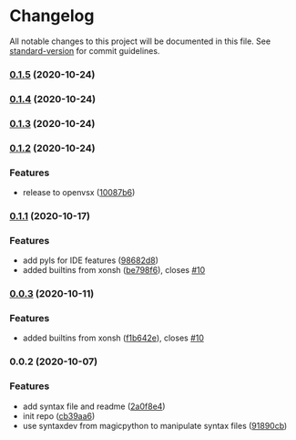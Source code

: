 # Changelog

All notable changes to this project will be documented in this file. See [standard-version](https://github.com/conventional-changelog/standard-version) for commit guidelines.

### [0.1.5](https://github.com/jnoortheen/xonsh-vscode-ext/compare/v0.1.4...v0.1.5) (2020-10-24)

### [0.1.4](https://github.com/jnoortheen/xonsh-vscode-ext/compare/v0.1.3...v0.1.4) (2020-10-24)

### [0.1.3](https://github.com/jnoortheen/xonsh-vscode-ext/compare/v0.1.2...v0.1.3) (2020-10-24)

### [0.1.2](https://github.com/jnoortheen/xonsh-vscode-ext/compare/v0.1.1...v0.1.2) (2020-10-24)


### Features

* release to openvsx ([10087b6](https://github.com/jnoortheen/xonsh-vscode-ext/commit/10087b6a6900fe5df1d42265125de40a8f7cb7f1))

### [0.1.1](https://github.com/jnoortheen/xonsh-vscode-ext/compare/v0.0.2...v0.1.1) (2020-10-17)


### Features

* add pyls for IDE features ([98682d8](https://github.com/jnoortheen/xonsh-vscode-ext/commit/98682d86351e2eb333492cf316b94b29a52bef87))
* added builtins from xonsh ([be798f6](https://github.com/jnoortheen/xonsh-vscode-ext/commit/be798f64b1c5bfaf7b97e49f1448edba9d2e0818)), closes [#10](https://github.com/jnoortheen/xonsh-vscode-ext/issues/10)

### [0.0.3](https://github.com/jnoortheen/xonsh-vscode-ext/compare/v0.0.2...v0.0.3) (2020-10-11)


### Features

* added builtins from xonsh ([f1b642e](https://github.com/jnoortheen/xonsh-vscode-ext/commit/f1b642e56656f5fcab4f4ae7f8c6c662eaa4fb41)), closes [#10](https://github.com/jnoortheen/xonsh-vscode-ext/issues/10)

### 0.0.2 (2020-10-07)


### Features

* add syntax file and readme ([2a0f8e4](https://github.com/jnoortheen/xonsh-vscode-ext/commit/2a0f8e4076c51036c8d6ed455e70b3d04487fb63))
* init repo ([cb39aa6](https://github.com/jnoortheen/xonsh-vscode-ext/commit/cb39aa629d30fe3c234ce84c7b1f5efab6eec0c7))
* use syntaxdev from magicpython to manipulate syntax files ([91890cb](https://github.com/jnoortheen/xonsh-vscode-ext/commit/91890cbe964edbf0b765e113072aadd529b32962))
